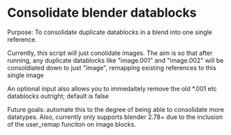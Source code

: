 # Consolidate blender datablocks

Purpose: To consolidate duplicate datablocks in a blend into one single reference.

Currently, this script will just conolidate images. The aim is so that after running, any duplicate datablocks like "image.001" and "image.002" will be consoldiated down to just "image", remapping existing references to this single image

An optional input also allows you to immedaitely remove the old *.001 etc datablocks outright; default is false

Future goals: automate this to the degree of being able to consolidate more datatypes. Also, currently only supports blender 2.78+ due to the inclusion of the user_remap funciton on image blocks. 

